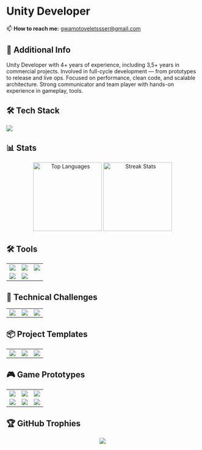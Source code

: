 # Unity Developer
📫 **How to reach me:** [gwamotoveletssser@gmail.com](mailto:gwamotoveletssser@gmail.com)


## 📜 Additional Info
Unity Developer with 4+ years of experience, including 3,5+ years in commercial projects.
Involved in full-cycle development — from prototypes to release and live ops. Focused on
performance, clean code, and scalable architecture. Strong communicator and team
player with hands-on experience in gameplay, tools.

## 🛠 Tech Stack
<p align="left">
  <img src="https://skillicons.dev/icons?i=unity,arduino,cpp,c,cs,git,ps,unreal" />
</p>

## 📊 Stats
<div align="center">
<img src="https://github-readme-stats.vercel.app/api/top-langs/?username=SinlessDevil&theme=dark&hide_border=false&include_all_commits=false&count_private=false&layout=compact" alt="Top Languages" height="180" />
<img src="https://nirzak-streak-stats.vercel.app/?user=SinlessDevil&theme=dark&hide_border=false" alt="Streak Stats" height="180" />
</div>

## 🛠 Tools

<table>
  <tr>
    <td><img src="https://github-readme-stats.vercel.app/api/pin/?username=SinlessDevil&repo=UnityGridLevelEditor&theme=dark&hide_border=true" /></td>
    <td><img src="https://github-readme-stats.vercel.app/api/pin/?username=SinlessDevil&repo=UnityLocalizationEditor&theme=dark&hide_border=true" /></td>
    <td><img src="https://github-readme-stats.vercel.app/api/pin/?username=SinlessDevil&repo=SaveSystemToolkit&theme=dark&hide_border=true" /></td>
  </tr>
  <tr>
    <td><img src="https://github-readme-stats.vercel.app/api/pin/?username=SinlessDevil&repo=AudioVibrationKit&theme=dark&hide_border=true" /></td>
    <td><img src="https://github-readme-stats.vercel.app/api/pin/?username=SinlessDevil&repo=TestToolKit&theme=dark&hide_border=true" /></td>
  </tr>
</table>

## 🎯 Technical Challenges

<table>
  <tr>
    <td><img src="https://github-readme-stats.vercel.app/api/pin/?username=SinlessDevil&repo=TestTaskPizzaDelivery&theme=dark&hide_border=true" /></td>
    <td><img src="https://github-readme-stats.vercel.app/api/pin/?username=SinlessDevil&repo=TestTaskShotBall&theme=dark&hide_border=true" /></td>
    <td><img src="https://github-readme-stats.vercel.app/api/pin/?username=SinlessDevil&repo=TestTaskCatchFruit&theme=dark&hide_border=true" /></td>
  </tr>
</table>

## 📦 Project Templates

<table>
  <tr>
    <td><img src="https://github-readme-stats.vercel.app/api/pin/?username=SinlessDevil&repo=AddressableTemplate&theme=dark&hide_border=true" /></td>
    <td><img src="https://github-readme-stats.vercel.app/api/pin/?username=SinlessDevil&repo=EcsTemplate&theme=dark&hide_border=true" /></td>
    <td><img src="https://github-readme-stats.vercel.app/api/pin/?username=SinlessDevil&repo=ZenjectTemplate&theme=dark&hide_border=true" /></td>
  </tr>
</table>

## 🎮 Game Prototypes

<table>
  <tr>
    <td><img src="https://github-readme-stats.vercel.app/api/pin/?username=SinlessDevil&repo=TetrisInventorySystem&theme=dark&hide_border=true" /></td>
    <td><img src="https://github-readme-stats.vercel.app/api/pin/?username=SinlessDevil&repo=PokemonTacticalRolePlay&theme=dark&hide_border=true" /></td>
    <td><img src="https://github-readme-stats.vercel.app/api/pin/?username=SinlessDevil&repo=ZumaClone&theme=dark&hide_border=true" /></td>
  </tr>
  <tr>
    <td><img src="https://github-readme-stats.vercel.app/api/pin/?username=SinlessDevil&repo=CasualGamesCollection&theme=dark&hide_border=true" /></td>
    <td><img src="https://github-readme-stats.vercel.app/api/pin/?username=SinlessDevil&repo=MarineStateIo&theme=dark&hide_border=true" /></td>
    <td><img src="https://github-readme-stats.vercel.app/api/pin/?username=SinlessDevil&repo=TutoBallBlastClone&theme=dark&hide_border=true" /></td>
  </tr>
</table>


## 🏆 GitHub Trophies

<p align="center">
  <img src="https://github-profile-trophy.vercel.app/?username=SinlessDevil&theme=darkhub&no-frame=true&column=6" />
</p>
